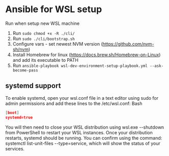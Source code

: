 # Ansible for WSL setup
Run when setup new WSL machine
1) Run `sudo chmod +x -R ./cli/`
2) Run `sudo ./cli/bootstrap.sh`
3) Configure vars - set newest NVM version (https://github.com/nvm-sh/nvm)
4) Install Homebrew for linux (https://docs.brew.sh/Homebrew-on-Linux) and add its executable to PATH
5) Run `ansible-playbook wsl-dev-environment-setup-playbook.yml --ask-become-pass`

## systemd support
To enable systemd, open your wsl.conf file in a text editor using sudo for admin permissions and add these lines to the /etc/wsl.conf:
Bash

```json
[boot]
systemd=true
```

You will then need to close your WSL distribution using wsl.exe --shutdown from PowerShell to restart your WSL instances. Once your distribution restarts, systemd should be running. You can confirm using the command: systemctl list-unit-files --type=service, which will show the status of your services.